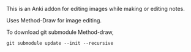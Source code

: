 This is an Anki addon for editing images while making or editing notes.

Uses Method-Draw for image editing.

To download git submodule Method-draw,
```shell
git submodule update --init --recursive
```